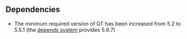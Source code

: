 Dependencies
------------

- The minimum required version of QT has been increased from 5.2 to 5.5.1 (the [depends system](https://github.com/aurarad/Auroracoin/blob/master/depends/README.md) provides 5.9.7)